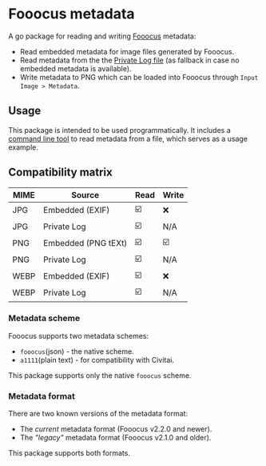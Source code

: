 # Fooocus metadata

A go package for reading and writing [Fooocus](https://github.com/lllyasviel/Fooocus) metadata:

- Read embedded metadata for image files generated by Fooocus.
- Read metadata from the the [Private Log file](https://github.com/lllyasviel/Fooocus/discussions/160) (as fallback in case no embedded metadata is available).
- Write metadata to PNG which can be loaded into Fooocus through `Input Image > Metadata`.

## Usage

This package is intended to be used programmatically. It includes a [command line tool](./cmd/file/main.go) to read metadata from a file, which serves as a usage example.

## Compatibility matrix

| MIME | Source  | Read | Write |
|------|---------|------|-------|
| JPG  | Embedded (EXIF) | ☑️ | ❌ |
| JPG  | Private Log | ☑️ | N/A |
| PNG  | Embedded (PNG tEXt) | ☑️ | ☑️ |
| PNG  | Private Log | ☑️ | N/A |
| WEBP | Embedded (EXIF) | ☑️ | ❌ |
| WEBP | Private Log | ☑️ | N/A |

### Metadata scheme

Fooocus supports two metadata schemes:

- `fooocus`(json) - the native scheme.
- `a1111`(plain text) - for compatibility with Civitai.

This package supports only the native `fooocus` scheme.

### Metadata format

There are two known versions of the metadata format:

- The *current* metadata format (Fooocus v2.2.0 and newer).
- The *"legacy"* metadata format (Fooocus v2.1.0 and older).

This package supports both formats.